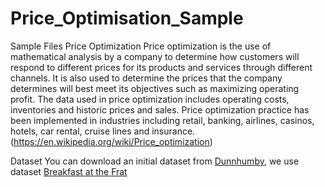 # Price_Optimisation_Sample
Sample Files
Price Optimization
Price optimization is the use of mathematical analysis by a company to determine how customers will respond to different prices for its products and services through different channels. It is also used to determine the prices that the company determines will best meet its objectives such as maximizing operating profit. The data used in price optimization includes operating costs, inventories and historic prices and sales. Price optimization practice has been implemented in industries including retail, banking, airlines, casinos, hotels, car rental, cruise lines and insurance. (https://en.wikipedia.org/wiki/Price_optimization)

Dataset
You can download an initial dataset from [Dunnhumby](https://www.dunnhumby.com), we use dataset [Breakfast at the Frat](https://www.dunnhumby.com/sites/default/files/sourcefiles/dunnhumby_Breakfast-at-the-Frat.zip)
